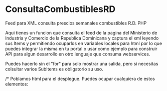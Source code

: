 # ConsultaCombustiblesRD
Feed para XML consulta prescios semanales combustibles R.D. PHP

Aqui tienes un funcion que consulta el feed de la pagina del Ministerio de Industria y Comercio de la Republica Dominicana y 
captura el xml leyendo sus Items y permitiendo ocuparlos en variables locales para html por lo que puedes integrar la misma en tu
portal o usar como ejemplo para construir API para algun desarrollo en otro lenguaje que consuma webservices. 

Puedes hacerlo sin el "for" para solo mostrar una salida, pero si necesitas colsultar varios 
SubItems es obligatorio su uso.

/* 
   Poblamos html para el desplegue. Puedes ocupar cualquiera de estos elementos:
<channel>
   <title>
   <link>
   <description>
<item>
   <title>
   <pubDate>
   <description>
   <link>

Para el standar de xml para rss existen otros mas pero no se ocupan en este xml en particular.
*/

Cualquier Mejora es Bienvenida..!
Espero que les sea de utilidad.
